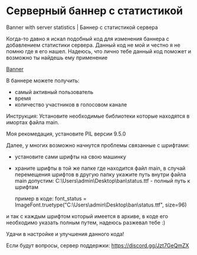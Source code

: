 # Серверный баннер с статистикой
Banner with server statistics | Баннер с статистикой сервера

Когда-то давно я искал подобный код для изменения баннера с добавлением статистики сервера. Данный код не мой и честно я не помню где я его нашел.
Надеюсь, что лично тебе данный код поможет и возможно ты найдешь ему применение

[Banner](https://github.com/OneToouchMan/banner/blob/main/BannerLite.png)

В баннере можете получить:
- самый активный пользователь
- время
- количество участников в голосовом канале


Инструкция:
Установите необходимые библиотеки которые находятся в имортах файла main.

Моя рекомедация, установите PIL версии 9.5.0

Далее, у многих возможно начнутся проблемы связанные с шрифтами:
- установите сами шрифты на свою машинку
- храните шрифты в той же папке где находится файл main, в случай перемещения шрифтов в другую папку укажите путь внутри файла main
  допустим: C:\\Users\\admin\\Desktop\\ban\\status.ttf - полный путь к шрифтам

  пример в коде:
font_status = ImageFont.truetype("C:\\Users\\admin\\Desktop\\ban\\status.ttf", size=96)

и так с каждым шрифтом который имеется в архиве, в коде его необходимо указать полным путем, надеюсь разжевал тебе :)

Удачи в настройке и улучшения данного кода!

Если будут вопросы, сервер поддержки: https://discord.gg/Jzt7GeQmZX
